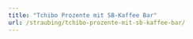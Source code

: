 ```yaml
---
title: "Tchibo Prozente mit SB-Kaffee Bar"
url: /straubing/tchibo-prozente-mit-sb-kaffee-bar/
---
```

